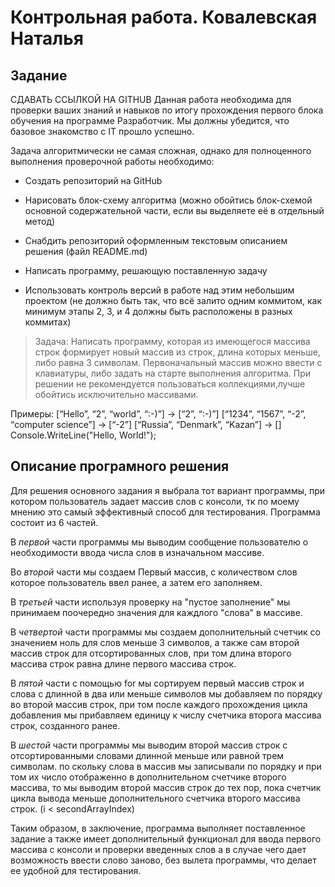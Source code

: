 # Контрольная работа. Ковалевская Наталья

## Задание 

СДАВАТЬ ССЫЛКОЙ НА GITHUB Данная работа необходима для проверки ваших знаний и навыков по итогу прохождения первого блока обучения на программе Разработчик. Мы должны убедится, что базовое знакомство с IT прошло успешно.

Задача алгоритмически не самая сложная, однако для полноценного выполнения проверочной работы необходимо:

* Создать репозиторий на GitHub

* Нарисовать блок-схему алгоритма (можно обойтись блок-схемой основной содержательной части, если вы выделяете её в отдельный метод)

* Снабдить репозиторий оформленным текстовым описанием решения (файл README.md)

* Написать программу, решающую поставленную задачу

* Использовать контроль версий в работе над этим небольшим проектом (не должно быть так, что всё залито одним коммитом, как минимум этапы 2, 3, и 4 должны быть расположены в разных коммитах)

> Задача: Написать программу, которая из имеющегося массива строк формирует новый массив из строк, длина которых меньше, либо равна 3 символам. Первоначальный массив можно ввести с клавиатуры, либо задать на старте выполнения алгоритма. При решении не рекомендуется пользоваться коллекциями,лучше обойтись исключительно массивами.

Примеры: [“Hello”, “2”, “world”, “:-)”] → [“2”, “:-)”] [“1234”, “1567”, “-2”, “computer science”] → [“-2”] [“Russia”, “Denmark”, “Kazan”] → [] Console.WriteLine("Hello, World!");

## Описание програмного решения 

Для решения основного задания я выбрала тот вариант программы, при котором пользователь задает массив слов с консоли, тк по моему мнению это самый эффективный способ для тестирования. Программа состоит из 6 частей.

В *первой* части программы мы выводим сообщение пользователю о необходимости ввода числа слов в изначальном массиве.

Во *второй* части мы создаем Первый массив, с количеством слов которое пользователь ввел ранее, а затем его заполняем.

В *третьей* части используя проверку на "пустое заполнение" мы принимаем поочередно значения для каждлого "слова" в массиве.

В *четвертой* части программы мы создаем дополнительный счетчик со значением ноль для слов меньше 3 символов, а также сам второй массив строк для отсортированных слов, при том длина второго массива строк равна длине первого массива строк.

В *пятой* части с помощью for мы сортируем первый массив строк и слова с длинной в два или меньше символов мы добавляем по порядку во второй массив строк, при том после каждого прохождения цикла добавления мы прибавляем единицу к числу счетчика второга массива строк, созданного ранее.

В *шестой* части программы мы выводим второй массив строк с отсортированными словами длинной меньше или равной трем символам. по скольку слова в массив мы записывали по порядку и при том их число отображенно в дополнительном счетчике второго массива, то мы выводим второй массив строк до тех пор, пока счетчик цикла вывода меньше дополнительного счетчика второго массива строк. (i < secondArrayIndex)

Таким образом, в заключение, программа выполняет поставленное задание а также имеет дополнительный функционал для ввода первого массива с консоли и проверки введенных слов а в случае чего дает возможность ввести слово заново, без вылета программы, что делает ее удобной для тестирования.